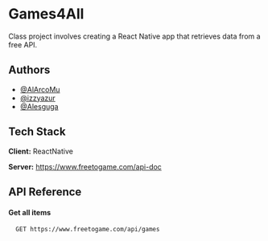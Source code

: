 #  Games4All

Class project involves creating a React Native app that retrieves data from a free API.

## Authors

- [@AlArcoMu](https://github.com/AlArcoMu/)
- [@izzyazur](https://github.com/izzyazur)
- [@Alesguga](https://github.com/Alesguga)
  
## Tech Stack

**Client:** ReactNative

**Server:** https://www.freetogame.com/api-doc

## API Reference

#### Get all items

```http
  GET https://www.freetogame.com/api/games
```
